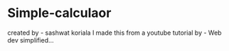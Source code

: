 # Simple-calculaor
 created by - sashwat koriala 
     I made this from a youtube tutorial by - Web dev simplified...
